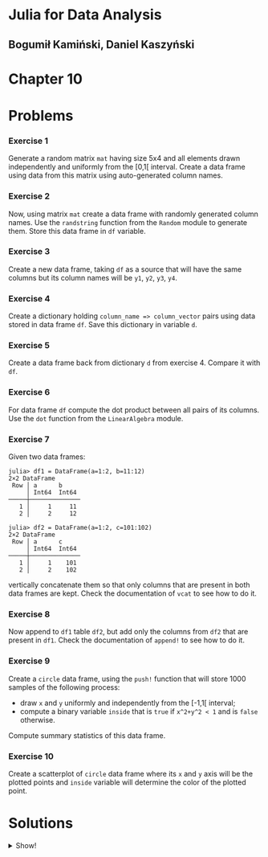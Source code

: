 # Julia for Data Analysis

## Bogumił Kamiński, Daniel Kaszyński

# Chapter 10

# Problems

### Exercise 1

Generate a random matrix `mat` having size 5x4 and all elements drawn
independently and uniformly from the [0,1[ interval.
Create a data frame using data from this matrix using auto-generated
column names.

### Exercise 2

Now, using matrix `mat` create a data frame with randomly generated
column names. Use the `randstring` function from the `Random` module
to generate them. Store this data frame in `df` variable.

### Exercise 3

Create a new data frame, taking `df` as a source that will have the same
columns but its column names will be `y1`, `y2`, `y3`, `y4`.

### Exercise 4

Create a dictionary holding `column_name => column_vector` pairs
using data stored in data frame `df`. Save this dictionary in variable `d`.

### Exercise 5

Create a data frame back from dictionary `d` from exercise 4. Compare it
with `df`.

### Exercise 6

For data frame `df` compute the dot product between all pairs of its columns.
Use the `dot` function from the `LinearAlgebra` module.

### Exercise 7

Given two data frames:

```
julia> df1 = DataFrame(a=1:2, b=11:12)
2×2 DataFrame
 Row │ a      b
     │ Int64  Int64
─────┼──────────────
   1 │     1     11
   2 │     2     12

julia> df2 = DataFrame(a=1:2, c=101:102)
2×2 DataFrame
 Row │ a      c
     │ Int64  Int64
─────┼──────────────
   1 │     1    101
   2 │     2    102
```

vertically concatenate them so that only columns that are present in both
data frames are kept. Check the documentation of `vcat` to see how to
do it.

### Exercise 8

Now append to `df1` table `df2`, but add only the columns from `df2` that
are present in `df1`. Check the documentation of `append!` to see how to
do it.

### Exercise 9

Create a `circle` data frame, using the `push!` function that will store
1000 samples of the following process:
* draw `x` and `y` uniformly and independently from the [-1,1[ interval;
* compute a binary variable `inside` that is `true` if `x^2+y^2 < 1`
  and is `false` otherwise.

Compute summary statistics of this data frame.

### Exercise 10

Create a scatterplot of `circle` data frame where its `x` and `y` axis
will be the plotted points and `inside` variable will determine the color
of the plotted point.

# Solutions

<details>

<summary>Show!</summary>

### Exercise 1

Solution:

```
julia> using DataFrames

julia> mat = rand(5, 4)
5×4 Matrix{Float64}:
 0.8386    0.83612   0.0353994  0.15547
 0.590172  0.611815  0.0691152  0.915788
 0.879395  0.07271   0.980079   0.655158
 0.340435  0.756196  0.0697535  0.388578
 0.714515  0.861872  0.971521   0.176768

julia> DataFrame(mat, :auto)
5×4 DataFrame
 Row │ x1        x2        x3         x4
     │ Float64   Float64   Float64    Float64
─────┼─────────────────────────────────────────
   1 │ 0.8386    0.83612   0.0353994  0.15547
   2 │ 0.590172  0.611815  0.0691152  0.915788
   3 │ 0.879395  0.07271   0.980079   0.655158
   4 │ 0.340435  0.756196  0.0697535  0.388578
   5 │ 0.714515  0.861872  0.971521   0.176768
```

### Exercise 2

Solution:

```
julia> using Random

julia> df = DataFrame(mat, [randstring() for _ in 1:4])
5×4 DataFrame
 Row │ 6mTK5evn  K8Inf7ER  5Caz55k0   SRiGemsa
     │ Float64   Float64   Float64    Float64
─────┼─────────────────────────────────────────
   1 │ 0.8386    0.83612   0.0353994  0.15547
   2 │ 0.590172  0.611815  0.0691152  0.915788
   3 │ 0.879395  0.07271   0.980079   0.655158
   4 │ 0.340435  0.756196  0.0697535  0.388578
   5 │ 0.714515  0.861872  0.971521   0.176768
```


### Exercise 3

Solution:
```
julia> DataFrame(["y$i" => df[!, i] for i in 1:4])
5×4 DataFrame
 Row │ y1        y2        y3         y4
     │ Float64   Float64   Float64    Float64
─────┼─────────────────────────────────────────
   1 │ 0.8386    0.83612   0.0353994  0.15547
   2 │ 0.590172  0.611815  0.0691152  0.915788
   3 │ 0.879395  0.07271   0.980079   0.655158
   4 │ 0.340435  0.756196  0.0697535  0.388578
   5 │ 0.714515  0.861872  0.971521   0.176768
```

You could also use the `raname` function:
```
julia> rename(df, string.("y", 1:4))
5×4 DataFrame
 Row │ y1        y2        y3         y4
     │ Float64   Float64   Float64    Float64
─────┼─────────────────────────────────────────
   1 │ 0.8386    0.83612   0.0353994  0.15547
   2 │ 0.590172  0.611815  0.0691152  0.915788
   3 │ 0.879395  0.07271   0.980079   0.655158
   4 │ 0.340435  0.756196  0.0697535  0.388578
   5 │ 0.714515  0.861872  0.971521   0.176768
```

### Exercise 4

Solution:

```
julia> d = Dict([n => df[:, n] for n in names(df)])
Dict{String, Vector{Float64}} with 4 entries:
  "6mTK5evn" => [0.8386, 0.590172, 0.879395, 0.340435, 0.714515]
  "5Caz55k0" => [0.0353994, 0.0691152, 0.980079, 0.0697535, 0.971521]
  "K8Inf7ER" => [0.83612, 0.611815, 0.07271, 0.756196, 0.861872]
  "SRiGemsa" => [0.15547, 0.915788, 0.655158, 0.388578, 0.176768]
```

or (using the `pairs` function; note that this time column names are `Symbol`):

```
julia> Dict(pairs(eachcol(df)))
Dict{Symbol, AbstractVector} with 4 entries:
  Symbol("6mTK5evn") => [0.8386, 0.590172, 0.879395, 0.340435, 0.714515]
  :SRiGemsa          => [0.15547, 0.915788, 0.655158, 0.388578, 0.176768]
  :K8Inf7ER          => [0.83612, 0.611815, 0.07271, 0.756196, 0.861872]
  Symbol("5Caz55k0") => [0.0353994, 0.0691152, 0.980079, 0.0697535, 0.971521]
```

### Exercise 5

Solution:

```
julia> DataFrame(d)
5×4 DataFrame
 Row │ 5Caz55k0   6mTK5evn  K8Inf7ER  SRiGemsa
     │ Float64    Float64   Float64   Float64
─────┼─────────────────────────────────────────
   1 │ 0.0353994  0.8386    0.83612   0.15547
   2 │ 0.0691152  0.590172  0.611815  0.915788
   3 │ 0.980079   0.879395  0.07271   0.655158
   4 │ 0.0697535  0.340435  0.756196  0.388578
   5 │ 0.971521   0.714515  0.861872  0.176768
```

Note that columns of a data frame are now sorted by their names.
This is done for `Dict` objects because such dictionaries do not have
a defined order of keys.

### Exercise 6

Solution:

```
julia> using LinearAlgebra

julia> using StatsBase

julia> pairwise(dot, eachcol(df))
4×4 Matrix{Float64}:
 2.45132  1.99944  1.65026   1.50558
 1.99944  2.39336  1.03322   1.18411
 1.65026  1.03322  1.9153    0.909744
 1.50558  1.18411  0.909744  1.47431
```

### Exercise 7

Solution:

```
julia> vcat(df1, df2, cols=:intersect)
4×1 DataFrame
 Row │ a
     │ Int64
─────┼───────
   1 │     1
   2 │     2
   3 │     1
   4 │     2
```

By default you will get an error:

```
julia> vcat(df1, df2)
ERROR: ArgumentError: column(s) c are missing from argument(s) 1, and column(s) b are missing from argument(s) 2
```

### Exercise 8

Solution:

```
julia> append!(df1, df2, cols=:subset)
4×2 DataFrame
 Row │ a      b
     │ Int64  Int64?
─────┼────────────────
   1 │     1       11
   2 │     2       12
   3 │     1  missing
   4 │     2  missing
```

### Exercise 9

Solution

```
circle=DataFrame()
for _ in 1:1000
    x, y = 2rand()-1, 2rand()-1
    inside = x^2 + y^2 < 1
    push!(circle, (x=x, y=y, inside=inside))
end
describe(circle)
```

We note that mean of variable `inside` is approximately π.

### Exercise 10

Solution:

```
using Plots
scatter(circle.x, circle.y, color=[i ? "black" : "red" for i in circle.inside], xlabel="x", ylabel="y", legend=false, size=(400, 400))
scatter(circle.x, circle.y, color=[i ? "black" : "red" for i in circle.inside], xlabel="x", ylabel="y", legend=false, aspect_ratio=:equal)
```

In the solution two ways to plot ensuring the ratio between x and y axis is 1
are shown. Note the differences in the produced output between the two methods.

</details>
